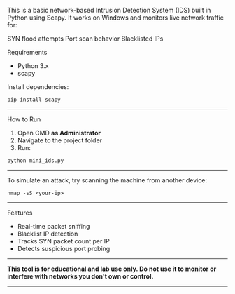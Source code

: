 
This is a basic network-based Intrusion Detection System (IDS) built in Python using Scapy.
It works on Windows and monitors live network traffic for:

SYN flood attempts
Port scan behavior
Blacklisted IPs

 Requirements

- Python 3.x
- scapy

Install dependencies:
```
pip install scapy
```

---

How to Run

1. Open CMD **as Administrator**
2. Navigate to the project folder
3. Run:
```
python mini_ids.py
```

---

To simulate an attack, try scanning the machine from another device:
```
nmap -sS <your-ip>
```
---

Features

- Real-time packet sniffing
- Blacklist IP detection
- Tracks SYN packet count per IP
- Detects suspicious port probing

---

**This tool is for educational and lab use only. Do **not** use it to monitor or interfere with networks you don't own or control.**

---

